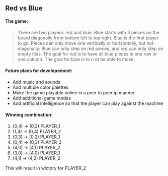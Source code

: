 ## Red vs Blue

#### The game:
> There are two players: red and blue. Blue starts with 3 pieces on the board diagonally from bottom left to top right. Blue is the first player to go. Pieces can only move one vertically or horizontally, but not diagonally. Blue can only step on red pieces, and red can only step on empty tiles. The goal for red is to have all blue pieces in one row or one column. The goal for blue is to n ot be able to move.

#### Future plans for developement:
* Add music and sounds
* Add multiple color palettes
* Make the game playable online in a peer to peer ip manner
* Add additional game modes
* Add artificial intelligence so that the player can play against the machine

#### Winning combination:
1. (0,4) -> (0,3) PLAYER_1
2. (1,4) -> (0,4) PLAYER_2
3. (0,3) -> (0,2) PLAYER_1
4. (0,4) -> (0,3) PLAYER_2
5. (4,0) -> (4,1) PLAYER_2
6. (3,0) -> (4,0) PLAYER_1
7. (4,1) -> (4,2) PLAYER_2

This will result in wictory for PLAYER_2
